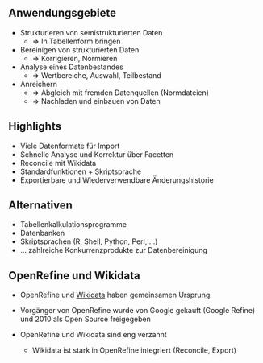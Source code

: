## Anwendungsgebiete

- Strukturieren von semistrukturierten Daten
  - => In Tabellenform bringen
- Bereinigen von strukturierten Daten
  - => Korrigieren, Normieren 
- Analyse eines Datenbestandes
  - => Wertbereiche, Auswahl, Teilbestand
- Anreichern
  - => Abgleich mit fremden Datenquellen (Normdateien)
  - => Nachladen und einbauen von Daten


## Highlights

- Viele Datenformate für Import
- Schnelle Analyse und Korrektur über Facetten
- Reconcile mit Wikidata
- Standardfunktionen + Skriptsprache
- Exportierbare und Wiederverwendbare Änderungshistorie


## Alternativen

- Tabellenkalkulationsprogramme
- Datenbanken
- Skriptsprachen (R, Shell, Python, Perl, ...)
- ... zahlreiche Konkurrenzprodukte zur Datenbereinigung


## OpenRefine und Wikidata 

- OpenRefine und [Wikidata](https://www.wikidata.org/) haben gemeinsamen Ursprung
- Vorgänger von OpenRefine wurde von Google gekauft (Google Refine)
  und 2010 als Open Source freigegeben

- OpenRefine und Wikidata sind eng verzahnt
  - Wikidata ist stark in OpenRefine integriert (Reconcile, Export)

